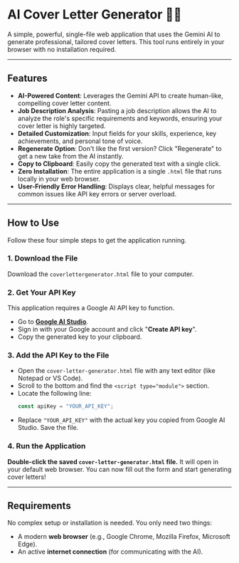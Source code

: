 # AI Cover Letter Generator 📄✨

A simple, powerful, single-file web application that uses the Gemini AI to generate professional, tailored cover letters. This tool runs entirely in your browser with no installation required.

-----

## Features

  * **AI-Powered Content**: Leverages the Gemini API to create human-like, compelling cover letter content.
  * **Job Description Analysis**: Pasting a job description allows the AI to analyze the role's specific requirements and keywords, ensuring your cover letter is highly targeted.
  * **Detailed Customization**: Input fields for your skills, experience, key achievements, and personal tone of voice.
  * **Regenerate Option**: Don't like the first version? Click "Regenerate" to get a new take from the AI instantly.
  * **Copy to Clipboard**: Easily copy the generated text with a single click.
  * **Zero Installation**: The entire application is a single `.html` file that runs locally in your web browser.
  * **User-Friendly Error Handling**: Displays clear, helpful messages for common issues like API key errors or server overload.

-----

## How to Use

Follow these four simple steps to get the application running.

### 1\. Download the File

Download the `coverlettergenerator.html` file to your computer.

### 2\. Get Your API Key

This application requires a Google AI API key to function.

  * Go to **[Google AI Studio](https://aistudio.google.com/app/apikey)**.
  * Sign in with your Google account and click "**Create API key**".
  * Copy the generated key to your clipboard.

### 3\. Add the API Key to the File

  * Open the `cover-letter-generator.html` file with any text editor (like Notepad or VS Code).
  * Scroll to the bottom and find the `<script type="module">` section.
  * Locate the following line:
    ```javascript
    const apiKey = "YOUR_API_KEY";
    ```
  * Replace `"YOUR_API_KEY"` with the actual key you copied from Google AI Studio. Save the file.

### 4\. Run the Application

**Double-click the saved `cover-letter-generator.html` file.** It will open in your default web browser. You can now fill out the form and start generating cover letters\!

-----

## Requirements

No complex setup or installation is needed. You only need two things:

  * A modern **web browser** (e.g., Google Chrome, Mozilla Firefox, Microsoft Edge).
  * An active **internet connection** (for communicating with the AI).

